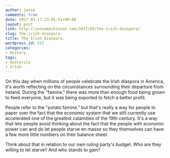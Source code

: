```yaml
---
author: jesse
comments: true
date: 2017-03-17 23:01:51+00:00
layout: post
link: http://jessemackinnon.com/2017/03/the-irish-diaspora/
slug: the-irish-diaspora
title: The Irish Diaspora.
wordpress_id: 517
categories:
- History
tags:
- Austerity
- Irish
---
```


On this day when millions of people celebrate the Irish diaspora in America, it's worth reflecting on the circumstances surrounding their departure from Ireland. During the "famine," there was more than enough food being grown to feed everyone, but it was being exported to fetch a better profit.

People refer to the "potato famine," but that's really a way for people to paper over the fact that the economic system that we still currently use accelerated one of the greatest calamities of the 19th century. It's a way that lets people avoid thinking about the fact that the people with economic power can and do let people starve en masse so they themselves can have a few more little numbers on their balance sheet.

Think about that in relation to our own ruling party's budget. Who are they willing to let starve? And who stands to gain?
